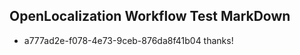 ## OpenLocalization Workflow Test MarkDown
* a777ad2e-f078-4e73-9ceb-876da8f41b04 thanks!

<!--HONumber=Jul16_HO4-->


